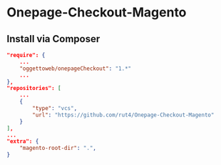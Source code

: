 Onepage-Checkout-Magento
========================

Install via Composer
--------------------

```json
"require": {
    ...
    "oggettoweb/onepageCheckout": "1.*"
    ...
},
"repositories": [
    ...
    {
        "type": "vcs",
        "url": "https://github.com/rut4/Onepage-Checkout-Magento"
    }
],
...
"extra": {
    "magento-root-dir": ".",
}

```